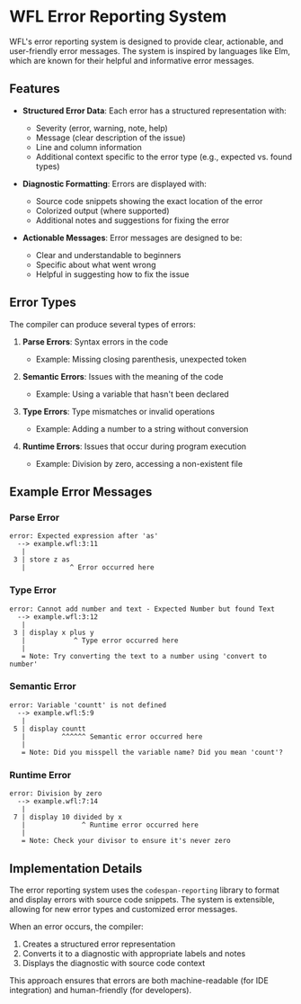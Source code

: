 # WFL Error Reporting System
   
WFL's error reporting system is designed to provide clear, actionable, and user-friendly error messages. The system is inspired by languages like Elm, which are known for their helpful and informative error messages.
   
## Features
   
- **Structured Error Data**: Each error has a structured representation with:
  - Severity (error, warning, note, help)
  - Message (clear description of the issue)
  - Line and column information
  - Additional context specific to the error type (e.g., expected vs. found types)
   
- **Diagnostic Formatting**: Errors are displayed with:
  - Source code snippets showing the exact location of the error
  - Colorized output (where supported)
  - Additional notes and suggestions for fixing the error
   
- **Actionable Messages**: Error messages are designed to be:
  - Clear and understandable to beginners
  - Specific about what went wrong
  - Helpful in suggesting how to fix the issue
   
## Error Types
   
The compiler can produce several types of errors:
   
1. **Parse Errors**: Syntax errors in the code
   - Example: Missing closing parenthesis, unexpected token
   
2. **Semantic Errors**: Issues with the meaning of the code
   - Example: Using a variable that hasn't been declared
   
3. **Type Errors**: Type mismatches or invalid operations
   - Example: Adding a number to a string without conversion
   
4. **Runtime Errors**: Issues that occur during program execution
   - Example: Division by zero, accessing a non-existent file
   
## Example Error Messages
   
### Parse Error
   
```
error: Expected expression after 'as'
  --> example.wfl:3:11
   |
 3 | store z as
   |           ^ Error occurred here
```
   
### Type Error
   
```
error: Cannot add number and text - Expected Number but found Text
  --> example.wfl:3:12
   |
 3 | display x plus y
   |            ^ Type error occurred here
   |
   = Note: Try converting the text to a number using 'convert to number'
```
   
### Semantic Error
   
```
error: Variable 'countt' is not defined
  --> example.wfl:5:9
   |
 5 | display countt
   |         ^^^^^^ Semantic error occurred here
   |
   = Note: Did you misspell the variable name? Did you mean 'count'?
```
   
### Runtime Error
   
```
error: Division by zero
  --> example.wfl:7:14
   |
 7 | display 10 divided by x
   |              ^ Runtime error occurred here
   |
   = Note: Check your divisor to ensure it's never zero
```
   
## Implementation Details
   
The error reporting system uses the `codespan-reporting` library to format and display errors with source code snippets. The system is extensible, allowing for new error types and customized error messages.
   
When an error occurs, the compiler:
   
1. Creates a structured error representation
2. Converts it to a diagnostic with appropriate labels and notes
3. Displays the diagnostic with source code context
   
This approach ensures that errors are both machine-readable (for IDE integration) and human-friendly (for developers).
